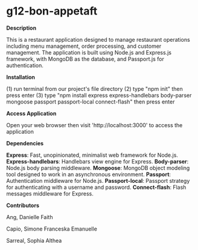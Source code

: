 # g12-bon-appetaft
**Description**

This is a restaurant application designed to manage restaurant operations including menu management, order processing, and customer management. The application is built using Node.js and Express.js framework, with MongoDB as the database, and Passport.js for authentication.

**Installation**

(1) run terminal from our project's file directory
(2) type "npm init" then press enter
(3) type "npm install express express-handlebars body-parser mongoose passport passport-local connect-flash" then press enter

**Access Application**

Open your web browser then visit 'http://localhost:3000' to access the application

**Dependencies**

**Express**: Fast, unopinionated, minimalist web framework for Node.js.
**Express-handlebars**: Handlebars view engine for Express.
**Body-parser**: Node.js body parsing middleware.
**Mongoose**: MongoDB object modeling tool designed to work in an asynchronous environment.
**Passport**: Authentication middleware for Node.js.
**Passport-local**: Passport strategy for authenticating with a username and password.
**Connect-flash**: Flash messages middleware for Express.

**Contributors**

Ang, Danielle Faith

Capio, Simone Franceska Emanuelle

Sarreal, Sophia Althea
